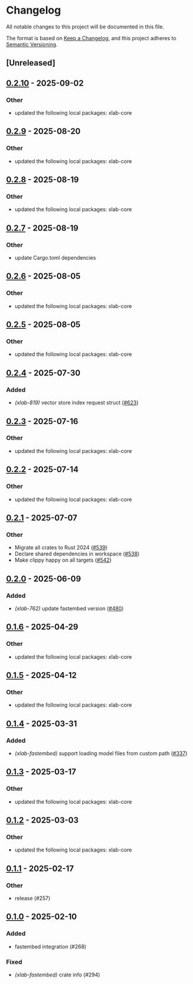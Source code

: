 # Changelog

All notable changes to this project will be documented in this file.

The format is based on [Keep a Changelog](https://keepachangelog.com/en/1.0.0/),
and this project adheres to [Semantic Versioning](https://semver.org/spec/v2.0.0.html).

## [Unreleased]

## [0.2.10](https://github.com/caojin0321/xlab/compare/xlab-fastembed-v0.2.9...xlab-fastembed-v0.2.10) - 2025-09-02

### Other

- updated the following local packages: xlab-core

## [0.2.9](https://github.com/caojin0321/xlab/compare/xlab-fastembed-v0.2.8...xlab-fastembed-v0.2.9) - 2025-08-20

### Other

- updated the following local packages: xlab-core

## [0.2.8](https://github.com/caojin0321/xlab/compare/xlab-fastembed-v0.2.7...xlab-fastembed-v0.2.8) - 2025-08-19

### Other

- updated the following local packages: xlab-core

## [0.2.7](https://github.com/caojin0321/xlab/compare/xlab-fastembed-v0.2.6...xlab-fastembed-v0.2.7) - 2025-08-19

### Other

- update Cargo.toml dependencies

## [0.2.6](https://github.com/caojin0321/xlab/compare/xlab-fastembed-v0.2.5...xlab-fastembed-v0.2.6) - 2025-08-05

### Other

- updated the following local packages: xlab-core

## [0.2.5](https://github.com/caojin0321/xlab/compare/xlab-fastembed-v0.2.4...xlab-fastembed-v0.2.5) - 2025-08-05

### Other

- updated the following local packages: xlab-core

## [0.2.4](https://github.com/caojin0321/xlab/compare/xlab-fastembed-v0.2.3...xlab-fastembed-v0.2.4) - 2025-07-30

### Added

- *(xlab-819)* vector store index request struct ([#623](https://github.com/caojin0321/xlab/pull/623))

## [0.2.3](https://github.com/caojin0321/xlab/compare/xlab-fastembed-v0.2.2...xlab-fastembed-v0.2.3) - 2025-07-16

### Other

- updated the following local packages: xlab-core

## [0.2.2](https://github.com/caojin0321/xlab/compare/xlab-fastembed-v0.2.1...xlab-fastembed-v0.2.2) - 2025-07-14

### Other

- updated the following local packages: xlab-core

## [0.2.1](https://github.com/caojin0321/xlab/compare/xlab-fastembed-v0.2.0...xlab-fastembed-v0.2.1) - 2025-07-07

### Other

- Migrate all crates to Rust 2024 ([#539](https://github.com/caojin0321/xlab/pull/539))
- Declare shared dependencies in workspace ([#538](https://github.com/caojin0321/xlab/pull/538))
- Make clippy happy on all targets ([#542](https://github.com/caojin0321/xlab/pull/542))

## [0.2.0](https://github.com/caojin0321/xlab/compare/xlab-fastembed-v0.1.6...xlab-fastembed-v0.2.0) - 2025-06-09

### Added

- *(xlab-762)* update fastembed version ([#480](https://github.com/caojin0321/xlab/pull/480))

## [0.1.6](https://github.com/caojin0321/xlab/compare/xlab-fastembed-v0.1.5...xlab-fastembed-v0.1.6) - 2025-04-29

### Other

- updated the following local packages: xlab-core

## [0.1.5](https://github.com/caojin0321/xlab/compare/xlab-fastembed-v0.1.4...xlab-fastembed-v0.1.5) - 2025-04-12

### Other

- updated the following local packages: xlab-core

## [0.1.4](https://github.com/caojin0321/xlab/compare/xlab-fastembed-v0.1.3...xlab-fastembed-v0.1.4) - 2025-03-31

### Added

- *(xlab-fastembed)* support loading model files from custom path ([#337](https://github.com/caojin0321/xlab/pull/337))

## [0.1.3](https://github.com/caojin0321/xlab/compare/xlab-fastembed-v0.1.2...xlab-fastembed-v0.1.3) - 2025-03-17

### Other

- updated the following local packages: xlab-core

## [0.1.2](https://github.com/caojin0321/xlab/compare/xlab-fastembed-v0.1.1...xlab-fastembed-v0.1.2) - 2025-03-03

### Other

- updated the following local packages: xlab-core

## [0.1.1](https://github.com/caojin0321/xlab/compare/xlab-fastembed-v0.1.0...xlab-fastembed-v0.1.1) - 2025-02-17

### Other

- release (#257)

## [0.1.0](https://github.com/caojin0321/xlab/releases/tag/xlab-fastembed-v0.1.0) - 2025-02-10

### Added

- fastembed integration (#268)

### Fixed

- *(xlab-fastembed)* crate info (#294)
